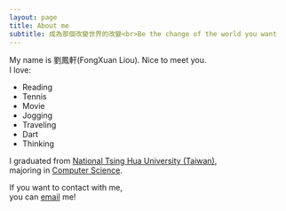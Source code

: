 ```yaml
---
layout: page
title: About me
subtitle: 成為那個改變世界的改變<br>Be the change of the world you want
---
```


My name is 劉鳳軒(FongXuan Liou). Nice to meet you.  
I love:
- Reading
- Tennis
- Movie
- Jogging
- Traveling
- Dart 
- Thinking  

I graduated from [National Tsing Hua University (Taiwan)](http://www.nthu.edu.tw/),   
majoring in [Computer Science](http://web.cs.nthu.edu.tw/).

If you want to contact with me,  
you can [email](mailto:fong1143@gmail.com) me!  



